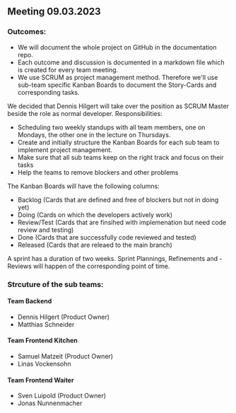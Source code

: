 ## Meeting 09.03.2023

### Outcomes:

- We will document the whole project on GitHub in the documentation repo.
- Each outcome and discussion is documented in a markdown file which is created for every team meeting.
- We use SCRUM as project management method. Therefore we'll use sub-team specific Kanban Boards to document the Story-Cards and corresponding tasks.

We decided that Dennis Hilgert will take over the position as SCRUM Master beside the role as normal developer. Responsibilities:
- Scheduling two weekly standups with all team members, one on Mondays, the other one in the lecture on Thursdays.
- Create and initially structure the Kanban Boards for each sub team to implement project management.
- Make sure that all sub teams keep on the right track and focus on their tasks
- Help the teams to remove blockers and other problems

The Kanban Boards will have the following columns:
- Backlog (Cards that are defined and free of blockers but not in doing yet)
- Doing (Cards on which the developers actively work)
- Review/Test (Cards that are finsihed with implemenation but need code review and testing)
- Done (Cards that are successfully code reviewed and tested)
- Released (Cards that are releaed to the main branch)

A sprint has a duration of two weeks. Sprint Plannings, Refinements and -Reviews will happen of the corresponding point of time.

### Strcuture of the sub teams:

#### Team Backend
- Dennis Hilgert (Product Owner)
- Matthias Schneider

#### Team Frontend Kitchen
- Samuel Matzeit (Product Owner)
- Linas Vockensohn

#### Team Frontend Waiter
- Sven Luipold (Product Owner)
- Jonas Nunnenmacher

